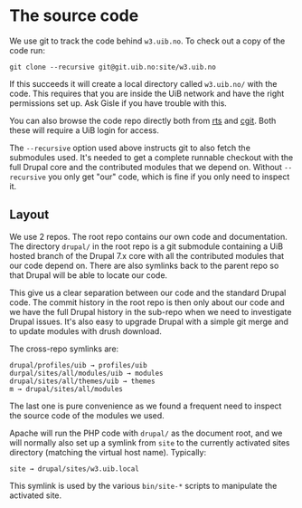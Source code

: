 # The source code

We use git to track the code behind `w3.uib.no`.  To check out a copy of the code
run:

    git clone --recursive git@git.uib.no:site/w3.uib.no

If this succeeds it will create a local directory called `w3.uib.no/` with the code.
This requires that you are inside the UiB network and have the right permissions
set up.  Ask Gisle if you have trouble with this.

You can also browse the code repo directly both from
[rts](https://rts.uib.no/projects/w3/repository) and
[cgit](https://git.uib.no/cgit/site/w3.uib.no.git/tree/).  Both these will
require a UiB login for access.

The `--recursive` option used above instructs git to also fetch the submodules
used.  It's needed to get a complete runnable checkout with the full Drupal
core and the contributed modules that we depend on.  Without `--recursive` you
only get "our" code, which is fine if you only need to inspect it.

## Layout

We use 2 repos.  The root repo contains our own code and documentation.  The
directory `drupal/` in the root repo is a git submodule containing a UiB hosted
branch of the Drupal 7.x core with all the contributed modules that our code
depend on.  There are also symlinks back to the parent repo so that Drupal
will be able to locate our code.

This give us a clear separation between our code and the standard Drupal code.
The commit history in the root repo is then only about our code and we have
the full Drupal history in the sub-repo when we need to investigate Drupal
issues.  It's also easy to upgrade Drupal with a simple git merge and to update
modules with drush download.

The cross-repo symlinks are:

    drupal/profiles/uib → profiles/uib
    durpal/sites/all/modules/uib → modules
    drupal/sites/all/themes/uib → themes
    m → drupal/sites/all/modules

The last one is pure convenience as we found a frequent need to inspect
the source code of the modules we used.

Apache will run the PHP code with `drupal/` as the document root, and we
will normally also set up a symlink from `site` to the currently activated
sites directory (matching the virtual host name).  Typically:


    site → drupal/sites/w3.uib.local

This symlink is used by the various `bin/site-*` scripts to manipulate the
activated site.
